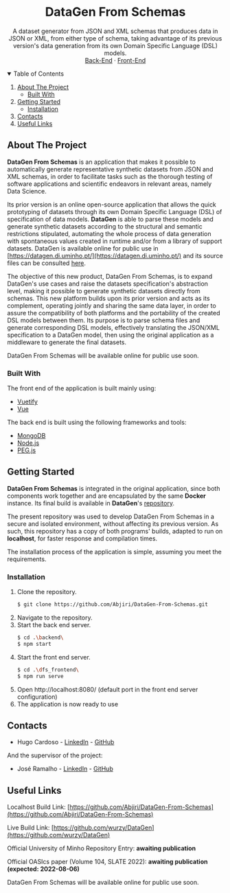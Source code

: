 <!--
*** Thanks for checking out the Best-README-Template. If you have a suggestion
*** that would make this better, please fork the repo and create a pull request
*** or simply open an issue with the tag "enhancement".
*** Thanks again! Now go create something AMAZING! :D
-->



<!-- PROJECT SHIELDS -->
<!--
*** I'm using markdown "reference style" links for readability.
*** Reference links are enclosed in brackets [ ] instead of parentheses ( ).
*** See the bottom of this document for the declaration of the reference variables
*** for contributors-url, forks-url, etc. This is an optional, concise syntax you may use.
*** https://www.markdownguide.org/basic-syntax/#reference-style-links
-->


<!-- PROJECT LOGO -->
<p align="center">

  <h1 align="center">DataGen From Schemas</h1>

  <p align="center">
    A dataset generator from JSON and XML schemas that produces data in JSON or XML, from either type of schema, taking advantage of its previous version's data generation from its own Domain Specific Language (DSL) models. 
    <br />
    <a href="https://github.com/wurzy/DataGen/tree/main/backend">Back-End</a>
    ·
    <a href="https://github.com/wurzy/DataGen/tree/main/dfs_frontend">Front-End</a>
  </p>
</p>



<!-- TABLE OF CONTENTS -->
<details open="open">
  <summary>Table of Contents</summary>
  <ol>
    <li>
      <a href="#about-the-project">About The Project</a>
      <ul>
        <li><a href="#built-with">Built With</a></li>
      </ul>
    </li>
    <li>
      <a href="#getting-started">Getting Started</a>
      <ul>
        <li><a href="#installation">Installation</a></li>
      </ul>
    </li>
    <li><a href="#contacts">Contacts</a></li>
    <li><a href="#useful-links">Useful Links</a></li>
  </ol>
</details>



<!-- ABOUT THE PROJECT -->
## About The Project

**DataGen From Schemas** is an application that makes it possible to automatically generate representative synthetic datasets from JSON and XML schemas, in order to facilitate tasks such as the thorough testing of software applications and scientific endeavors in relevant areas, namely Data Science.

Its prior version is an online open-source application that allows the quick prototyping of datasets through its own Domain Specific Language (DSL) of specification of data models. **DataGen** is able to parse these models and generate synthetic datasets according to the structural and semantic restrictions stipulated, automating the whole process of data generation with spontaneous values created in runtime and/or from a library of support datasets. DataGen is available online for public use in [https://datagen.di.uminho.pt/](https://datagen.di.uminho.pt/) and its source files can be consulted [here](https://github.com/wurzy/DataGen).

The objective of this new product, DataGen From Schemas, is to expand DataGen's use cases and raise the datasets specification's abstraction level, making it possible to generate synthetic datasets directly from schemas. This new platform builds upon its prior version and acts as its complement, operating jointly and sharing the same data layer, in order to assure the compatibility of both platforms and the portability of the created DSL models between them. Its purpose is to parse schema files and generate corresponding DSL models, effectively translating the JSON/XML specification to a DataGen model, then using the original application as a middleware to generate the final datasets.

DataGen From Schemas will be available online for public use soon.<!-- , try it now: [https://datagen.di.uminho.pt/](https://datagen.di.uminho.pt/) -->

### Built With

The front end of the application is built mainly using:
* [Vuetify](https://vuetifyjs.com/)
* [Vue](https://vuejs.org/)

The back end is built using the following frameworks and tools:
* [MongoDB](https://www.mongodb.com/)
* [Node.js](https://nodejs.org/en/)
* [PEG.js](https://pegjs.org/)



<!-- GETTING STARTED -->
## Getting Started

**DataGen From Schemas** is integrated in the original application, since both components work together and are encapsulated by the same **Docker** instance. Its final build is available in **DataGen**'s [repository](https://github.com/wurzy/DataGen).

The present repository was used to develop DataGen From Schemas in a secure and isolated environment, without affecting its previous version. As such, this repository has a copy of both programs' builds, adapted to run on **localhost**, for faster response and compilation times.

The installation process of the application is simple, assuming you meet the requirements.

### Installation

1. Clone the repository.
   ```sh
   $ git clone https://github.com/Abjiri/DataGen-From-Schemas.git
   ```
2. Navigate to the repository.
3. Start the back end server.
   ```sh
   $ cd .\backend\
   $ npm start
   ```
3. Start the front end server.
   ```sh
   $ cd .\dfs_frontend\
   $ npm run serve
   ```
4. Open http://localhost:8080/ (default port in the front end server configuration)
5. The application is now ready to use



<!-- CONTACT -->
## Contacts

* Hugo Cardoso - [LinkedIn](https://www.linkedin.com/in/hugo-cardoso99/) - [GitHub](https://github.com/Abjiri)

And the supervisor of the project:

* José Ramalho - [LinkedIn](https://pt.linkedin.com/in/josé-carlos-ramalho-ab5535a) - [GitHub](https://github.com/jcramalho)



<!-- LINKS -->
## Useful Links

Localhost Build Link: [https://github.com/Abjiri/DataGen-From-Schemas](https://github.com/Abjiri/DataGen-From-Schemas)

Live Build Link: [https://github.com/wurzy/DataGen](https://github.com/wurzy/DataGen)

Official University of Minho Repository Entry: **awaiting publication**<!-- [http://repositorium.sdum.uminho.pt/handle/1822/73506](http://repositorium.sdum.uminho.pt/handle/1822/73506) -->

Official OASIcs paper (Volume 104, SLATE 2022): **awaiting publication (expected: 2022-08-06)**<!-- [https://drops.dagstuhl.de/opus/volltexte/2021/14423/](https://drops.dagstuhl.de/opus/volltexte/2021/14423/) -->

DataGen From Schemas will be available online for public use soon.<!-- , try it now: [https://datagen.di.uminho.pt/](https://datagen.di.uminho.pt/) -->


<!-- MARKDOWN LINKS & IMAGES -->
<!-- https://www.markdownguide.org/basic-syntax/#reference-style-links -->
[contributors-shield]: https://img.shields.io/github/contributors/othneildrew/Best-README-Template.svg?style=for-the-badge
[contributors-url]: https://github.com/Abjiri/DataGen-From-Schemas/graphs/contributors
[forks-shield]: https://img.shields.io/github/forks/othneildrew/Best-README-Template.svg?style=for-the-badge
[forks-url]: https://github.com/Abjiri/DataGen-From-Schemas/network/members
[stars-shield]: https://img.shields.io/github/stars/othneildrew/Best-README-Template.svg?style=for-the-badge
[stars-url]: https://github.com/Abjiri/DataGen-From-Schemas/stargazers
[issues-shield]: https://img.shields.io/github/issues/othneildrew/Best-README-Template.svg?style=for-the-badge
[issues-url]: https://github.com/Abjiri/DataGen-From-Schemas/issues
